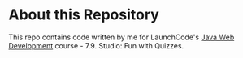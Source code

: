 # About this Repository

This repo contains code written by me for LaunchCode's [Java Web Development](https://education.launchcode.org/java-web-development/index.html) course - 7.9. Studio: Fun with Quizzes.